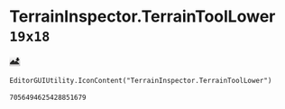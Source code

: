 # TerrainInspector.TerrainToolLower `19x18`
<img src="/img/TerrainInspector.TerrainToolLower.png" width=19 height=18>

``` CSharp
EditorGUIUtility.IconContent("TerrainInspector.TerrainToolLower")
```
```
7056494625428851679
```
